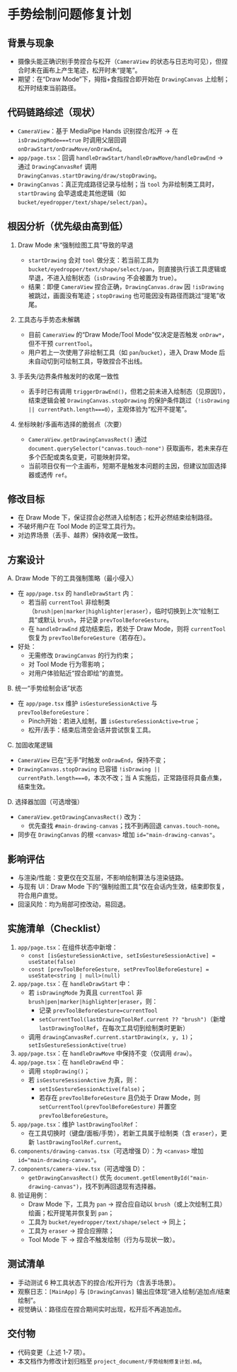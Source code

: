 # 手势绘制问题修复计划

## 背景与现象
- 摄像头能正确识别手势捏合与松开（`CameraView` 的状态与日志均可见），但捏合时未在画布上产生笔迹，松开时未“提笔”。
- 期望：在“Draw Mode”下，拇指+食指捏合即开始在 `DrawingCanvas` 上绘制；松开时结束当前路径。

## 代码链路综述（现状）
- `CameraView`：基于 MediaPipe Hands 识别捏合/松开 → 在 `isDrawingMode===true` 时调用父层回调 `onDrawStart/onDrawMove/onDrawEnd`。
- `app/page.tsx`：回调 `handleDrawStart/handleDrawMove/handleDrawEnd` → 通过 `DrawingCanvasRef` 调用 `DrawingCanvas.startDrawing/draw/stopDrawing`。
- `DrawingCanvas`：真正完成路径记录与绘制；当 `tool` 为非绘制类工具时，`startDrawing` 会早退或走其他逻辑（如 `bucket/eyedropper/text/shape/select/pan`）。

## 根因分析（优先级由高到低）
1) Draw Mode 未“强制绘图工具”导致的早退
   - `startDrawing` 会对 `tool` 做分支：若当前工具为 `bucket/eyedropper/text/shape/select/pan`，则直接执行该工具逻辑或早退，不进入绘制状态（`isDrawing` 不会被置为 true）。
   - 结果：即便 `CameraView` 捏合正确，`DrawingCanvas.draw` 因 `!isDrawing` 被跳过，画面没有笔迹；`stopDrawing` 也可能因没有路径而跳过“提笔”收尾。

2) 工具态与手势态未解耦
   - 目前 `CameraView` 的“Draw Mode/Tool Mode”仅决定是否触发 `onDraw*`，但不干预 `currentTool`。
   - 用户若上一次使用了非绘制工具（如 `pan`/`bucket`），进入 Draw Mode 后未自动切到可绘制工具，导致捏合不出线。

3) 手丢失/边界条件触发时的收尾一致性
   - 丢手时已有调用 `triggerDrawEnd()`，但若之前未进入绘制态（见原因1），结束逻辑会被 `DrawingCanvas.stopDrawing` 的保护条件跳过（`!isDrawing || currentPath.length===0`），主观体验为“松开不提笔”。

4) 坐标映射/多画布选择的脆弱点（次要）
   - `CameraView.getDrawingCanvasRect()` 通过 `document.querySelector("canvas.touch-none")` 获取画布，若未来存在多个匹配或类名变更，可能映射异常。
   - 当前项目仅有一个主画布，短期不是触发本问题的主因，但建议加固选择器或透传 `ref`。

## 修改目标
- 在 Draw Mode 下，保证捏合必然进入绘制态；松开必然结束绘制路径。
- 不破坏用户在 Tool Mode 的正常工具行为。
- 对边界场景（丢手、越界）保持收尾一致性。

## 方案设计
A. Draw Mode 下的工具强制策略（最小侵入）
- 在 `app/page.tsx` 的 `handleDrawStart` 内：
  - 若当前 `currentTool` 非绘制类（`brush|pen|marker|highlighter|eraser`），临时切换到上次“绘制工具”或默认 `brush`，并记录 `prevToolBeforeGesture`。
  - 在 `handleDrawEnd` 成功结束后，若处于 Draw Mode，则将 `currentTool` 恢复为 `prevToolBeforeGesture`（若存在）。
- 好处：
  - 无需修改 `DrawingCanvas` 的行为约束；
  - 对 Tool Mode 行为零影响；
  - 对用户体验贴近“捏合即绘”的直觉。

B. 统一“手势绘制会话”状态
- 在 `app/page.tsx` 维护 `isGestureSessionActive` 与 `prevToolBeforeGesture`：
  - Pinch开始：若进入绘制，置 `isGestureSessionActive=true`；
  - 松开/丢手：结束后清空会话并尝试恢复工具。

C. 加固收尾逻辑
- `CameraView` 已在“无手”时触发 `onDrawEnd`，保持不变；
- `DrawingCanvas.stopDrawing` 已容错 `!isDrawing || currentPath.length===0`，本次不改；当 A 实施后，正常路径将具备点集，结束生效。

D. 选择器加固（可选增强）
- `CameraView.getDrawingCanvasRect()` 改为：
  - 优先查找 `#main-drawing-canvas`；找不到再回退 `canvas.touch-none`。
- 同步在 `DrawingCanvas` 的根 `<canvas>` 增加 `id="main-drawing-canvas"`。

## 影响评估
- 与渲染/性能：变更仅在交互层，不影响绘制算法与渲染链路。
- 与现有 UI：Draw Mode 下的“强制绘图工具”仅在会话内生效，结束即恢复，符合用户直觉。
- 回滚风险：均为局部可控改动，易回退。

## 实施清单（Checklist）
1. `app/page.tsx`：在组件状态中新增：
   - `const [isGestureSessionActive, setIsGestureSessionActive] = useState(false)`
   - `const [prevToolBeforeGesture, setPrevToolBeforeGesture] = useState<string | null>(null)`
2. `app/page.tsx`：在 `handleDrawStart` 中：
   - 若 `isDrawingMode` 为真且 `currentTool` 非 `brush|pen|marker|highlighter|eraser`，则：
     - 记录 `prevToolBeforeGesture=currentTool`
     - `setCurrentTool(lastDrawingToolRef.current ?? "brush")`（新增 `lastDrawingToolRef`，在每次工具切到绘制类时更新）
   - 调用 `drawingCanvasRef.current.startDrawing(x, y, 1)`；`setIsGestureSessionActive(true)`
3. `app/page.tsx`：在 `handleDrawMove` 中保持不变（仅调用 `draw`）。
4. `app/page.tsx`：在 `handleDrawEnd` 中：
   - 调用 `stopDrawing()`；
   - 若 `isGestureSessionActive` 为真，则：
     - `setIsGestureSessionActive(false)`；
     - 若存在 `prevToolBeforeGesture` 且仍处于 Draw Mode，则 `setCurrentTool(prevToolBeforeGesture)` 并置空 `prevToolBeforeGesture`。
5. `app/page.tsx`：维护 `lastDrawingToolRef`：
   - 在工具切换时（键盘/面板/手势），若新工具属于绘制类（含 `eraser`），更新 `lastDrawingToolRef.current`。
6. `components/drawing-canvas.tsx`（可选增强 D）：为 `<canvas>` 增加 `id="main-drawing-canvas"`。
7. `components/camera-view.tsx`（可选增强 D）：
   - `getDrawingCanvasRect()` 优先 `document.getElementById("main-drawing-canvas")`，找不到再回退现有选择器。
8. 验证用例：
   - Draw Mode 下，工具为 `pan` → 捏合应自动以 `brush`（或上次绘制工具）绘画；松开提笔并恢复到 `pan`；
   - 工具为 `bucket/eyedropper/text/shape/select` → 同上；
   - 工具为 `eraser` → 捏合应擦除；
   - Tool Mode 下 → 捏合不触发绘制（行为与现状一致）。

## 测试清单
- 手动测试 6 种工具状态下的捏合/松开行为（含丢手场景）。
- 观察日志：`[MainApp]` 与 `[DrawingCanvas]` 输出应体现“进入绘制/追加点/结束绘制”。
- 视觉确认：路径应在捏合期间实时出现，松开后不再追加点。

## 交付物
- 代码变更（上述 1-7 项）。
- 本文档作为修改计划归档至 `project_document/手势绘制修复计划.md`。 